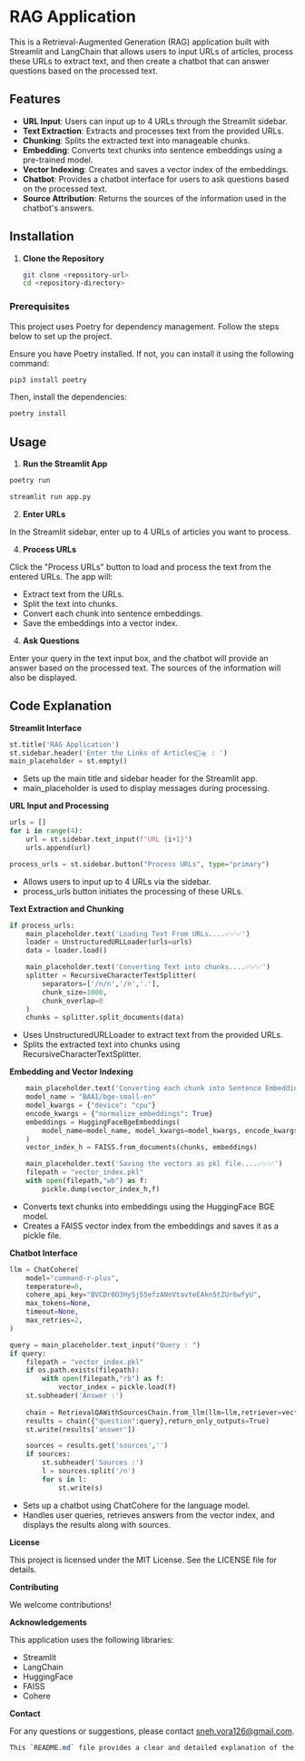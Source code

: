 # RAG Application

This is a Retrieval-Augmented Generation (RAG) application built with Streamlit and LangChain that allows users to input URLs of articles, process these URLs to extract text, and then create a chatbot that can answer questions based on the processed text.

## Features

- **URL Input**: Users can input up to 4 URLs through the Streamlit sidebar.
- **Text Extraction**: Extracts and processes text from the provided URLs.
- **Chunking**: Splits the extracted text into manageable chunks.
- **Embedding**: Converts text chunks into sentence embeddings using a pre-trained model.
- **Vector Indexing**: Creates and saves a vector index of the embeddings.
- **Chatbot**: Provides a chatbot interface for users to ask questions based on the processed text.
- **Source Attribution**: Returns the sources of the information used in the chatbot's answers.

## Installation

1. **Clone the Repository**

   ```sh
   git clone <repository-url>
   cd <repository-directory>
   ```

### Prerequisites

This project uses Poetry for dependency management. Follow the steps below to set up the project.

Ensure you have Poetry installed. If not, you can install it using the following command:

```sh
pip3 install poetry
```
Then, install the dependencies:

```sh
poetry install
```

## Usage

1. **Run the Streamlit App**
   
```sh
poetry run
```
```sh
streamlit run app.py
```

2. **Enter URLs**

In the Streamlit sidebar, enter up to 4 URLs of articles you want to process.

4. **Process URLs**

Click the "Process URLs" button to load and process the text from the entered URLs. The app will:

- Extract text from the URLs.
- Split the text into chunks.
- Convert each chunk into sentence embeddings.
- Save the embeddings into a vector index.
  
4. **Ask Questions**
   
Enter your query in the text input box, and the chatbot will provide an answer based on the processed text. The sources of the information will also be displayed.


## Code Explanation

**Streamlit Interface**

```python
st.title('RAG Application')
st.sidebar.header('Enter the Links of Articles🚀🛸 : ')
main_placeholder = st.empty()
```
- Sets up the main title and sidebar header for the Streamlit app.
- main_placeholder is used to display messages during processing.
  
**URL Input and Processing**
```python
urls = []
for i in range(4):
    url = st.sidebar.text_input(f"URL {i+1}")
    urls.append(url)

process_urls = st.sidebar.button("Process URLs", type="primary")
```
- Allows users to input up to 4 URLs via the sidebar.
- process_urls button initiates the processing of these URLs.
  
**Text Extraction and Chunking**
```python
if process_urls:
    main_placeholder.text('Loading Text From URLs....✅✅✅')
    loader = UnstructuredURLLoader(urls=urls)
    data = loader.load()

    main_placeholder.text('Converting Text into chunks....✅✅✅')
    splitter = RecursiveCharacterTextSplitter(
        separators=['/n/n','/n','.'],
        chunk_size=1000,
        chunk_overlap=0
    )
    chunks = splitter.split_documents(data)
```
- Uses UnstructuredURLLoader to extract text from the provided URLs.
- Splits the extracted text into chunks using RecursiveCharacterTextSplitter.

**Embedding and Vector Indexing**
```python
    main_placeholder.text('Converting each chunk into Sentence Embedding....✅✅✅')
    model_name = "BAAI/bge-small-en"
    model_kwargs = {"device": "cpu"}
    encode_kwargs = {"normalize_embeddings": True}
    embeddings = HuggingFaceBgeEmbeddings(
        model_name=model_name, model_kwargs=model_kwargs, encode_kwargs=encode_kwargs
    )
    vector_index_h = FAISS.from_documents(chunks, embeddings)

    main_placeholder.text('Saving the vectors as pkl file....✅✅✅')
    filepath = "vector_index.pkl"
    with open(filepath,"wb") as f:
        pickle.dump(vector_index_h,f)
```
- Converts text chunks into embeddings using the HuggingFace BGE model.
- Creates a FAISS vector index from the embeddings and saves it as a pickle file.
  
**Chatbot Interface**
```python
llm = ChatCohere(
    model="command-r-plus",
    temperature=0,
    cohere_api_key="BVCDr0O3HySj55efzANnVtavYeEAkn5tZUr6wfyU",
    max_tokens=None,
    timeout=None,
    max_retries=2,
)

query = main_placeholder.text_input("Query : ")
if query:
    filepath = "vector_index.pkl"
    if os.path.exists(filepath):
        with open(filepath,"rb") as f:
            vector_index = pickle.load(f)
    st.subheader('Answer :')
    
    chain = RetrievalQAWithSourcesChain.from_llm(llm=llm,retriever=vector_index.as_retriever())
    results = chain({"question":query},return_only_outputs=True)
    st.write(results['answer'])

    sources = results.get('sources','')
    if sources:
        st.subheader('Sources :')
        l = sources.split('/n')
        for s in l:
            st.write(s)
```
- Sets up a chatbot using ChatCohere for the language model.
- Handles user queries, retrieves answers from the vector index, and displays the results along with sources.

  
**License**

This project is licensed under the MIT License. See the LICENSE file for details.

**Contributing**

We welcome contributions!

**Acknowledgements**

This application uses the following libraries:

- Streamlit
- LangChain
- HuggingFace
- FAISS
- Cohere

**Contact**

For any questions or suggestions, please contact sneh.vora126@gmail.com.

```css
This `README.md` file provides a clear and detailed explanation of the project's purpose, installation steps, usage instructions, and code functionality. It also includes information on contributing and acknowledgments.
```
